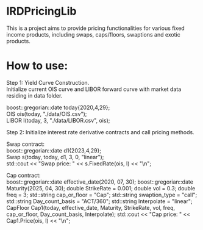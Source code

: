 # IRDPricingLib
This is a project aims to provide pricing functionalities for various fixed income products, including swaps, caps/floors, swaptions and exotic products.

# How to use:
Step 1: Yield Curve Construction. <br>
Initialize current OIS curve and LIBOR forward curve with market data residing in data folder.

boost::gregorian::date today{2020,4,29}; <br>
OIS ois(today, "./data/OIS.csv"); <br>
LIBOR l(today, 3, "./data/LIBOR.csv", ois); <br>
 
Step 2: Initialize interest rate derivative contracts and call pricing methods. <br>

Swap contract: <br>
boost::gregorian::date d1{2023,4,29}; <br>
Swap s(today, today, d1, 3, 0, "linear"); <br>
std::cout << "Swap price: " << s.FixedRate(ois, l) << "\n";

Cap contract: <br>
boost::gregorian::date effective_date(2020, 07, 30);
boost::gregorian::date Maturity(2025, 04, 30);
double StrikeRate = 0.001;
double vol = 0.3;
double freq = 3;
std::string cap_or_floor = "Cap";
std::string swaption_type = "call";
std::string Day_count_basis = "ACT/360";
std::string Interpolate = "linear";
CapFloor Cap1(today, effective_date, Maturity, StrikeRate, vol, freq, cap_or_floor, Day_count_basis, Interpolate);
std::cout << "Cap price: " << Cap1.Price(ois, l) << "\n";
